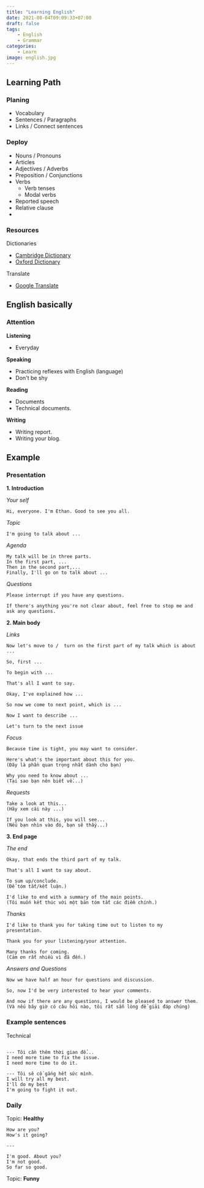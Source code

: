 ```yaml
---
title: "Learning English"
date: 2021-08-04T09:09:33+07:00
draft: false
tags:
    - English
    - Grammar
categories:
    - Learn
image: english.jpg
---
```


## Learning Path

### Planing

- Vocabulary
- Sentences / Paragraphs
- Links / Connect sentences

### Deploy

- Nouns / Pronouns
- Articles
- Adjectives / Adverbs
- Preposition / Conjunctions
- Verbs
  - Verb tenses
  - Modal verbs
- Reported speech
- Relative clause
- 

### Resources

Dictionaries

- [Cambridge Dictionary](https://dictionary.cambridge.org)
- [Oxford Dictionary](https://www.oxfordlearnersdictionaries.com)

Translate

- [Google Translate](https://translate.google.com)

## English basically


### Attention

**Listening**

* Everyday

**Speaking**

* Practicing reflexes with English (language)
* Don't be shy

**Reading**

* Documents
* Technical documents.

**Writing**

* Writing report.
* Writing your blog.

## Example

### Presentation

**1. Introduction**

*Your self*

```
Hi, everyone. I'm Ethan. Good to see you all.
```

*Topic*

```
I'm going to talk about ...
```

*Agenda*

```
My talk will be in three parts.
In the first part, ...
Then in the second part,...
Finally, I'll go on to talk about ...
```

*Questions*

```
Please interrupt if you have any questions.

If there's anything you're not clear about, feel free to stop me and ask any questions.
```

**2. Main body**

*Links*

```
Now let's move to /  turn on the first part of my talk which is about ...

So, first ...

To begin with ...

That's all I want to say.

Okay, I've explained how ...

So now we come to next point, which is ...

Now I want to describe ...

Let's turn to the next issue
```

*Focus*

```
Because time is tight, you may want to consider.

Here's what's the important about this for you.
(Đây là phần quan trọng nhất dành cho bạn)

Why you need to know about ...
(Tại sao bạn nên biết về...)

```

*Requests*

```
Take a look at this...
(Hãy xem cái này ...)

If you look at this, you will see...
(Nếu bạn nhìn vào đó, bạn sẽ thấy...)

```

**3. End page**

*The end*
```
Okay, that ends the third part of my talk.

That's all I want to say about.

To sum up/conclude.
(Để tóm tắt/kết luận.)

I'd like to end with a summary of the main points.
(Tôi muốn kết thúc với một bản tóm tắt các điểm chính.)

```

*Thanks*
```
I'd like to thank you for taking time out to listen to my presentation.

Thank you for your listening/your attention.

Many thanks for coming.
(Cảm ơn rất nhiều vì đã đến.)
```

*Answers and Questions*

```
Now we have half an hour for questions and discussion.

So, now I'd be very interested to hear your comments.

And now if there are any questions, I would be pleased to answer them.
(Và nếu bây giờ có câu hỏi nào, tôi rất sẵn lòng để giải đáp chúng)
```

### Example sentences

Technical

```

--- Tôi cần thêm thời gian để...
I need more time to fix the issue.
I need more time to do it.

--- Tôi sẽ cố gắng hết sức mình.
I will try all my best.
I'll do my best
I'm going to fight it out.
```

### Daily

Topic: **Healthy**
```
How are you?
How's it going?

---

I'm good. About you?
I'm not good.
So far so good.
```

Topic: **Funny**

```

```